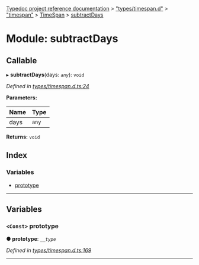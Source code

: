 [Typedoc project reference documentation](../README.md) > ["types/timespan.d"](../modules/_types_timespan_d_.md) > ["timespan"](../modules/_types_timespan_d_._timespan_.md) > [TimeSpan](../classes/_types_timespan_d_._timespan_.timespan.md) > [subtractDays](../modules/_types_timespan_d_._timespan_.timespan.subtractdays.md)

# Module: subtractDays

## Callable
▸ **subtractDays**(days: *`any`*): `void`

*Defined in [types/timespan.d.ts:24](https://github.com/DocuWare/REST-Sample-TS/blob/master/src/types/timespan.d.ts#L24)*

**Parameters:**

| Name | Type |
| ------ | ------ |
| days | `any` |

**Returns:** `void`

## Index

### Variables

* [prototype](_types_timespan_d_._timespan_.timespan.subtractdays.md#prototype)

---

## Variables

<a id="prototype"></a>

### `<Const>` prototype

**● prototype**: *`__type`*

*Defined in [types/timespan.d.ts:169](https://github.com/DocuWare/REST-Sample-TS/blob/master/src/types/timespan.d.ts#L169)*

___

